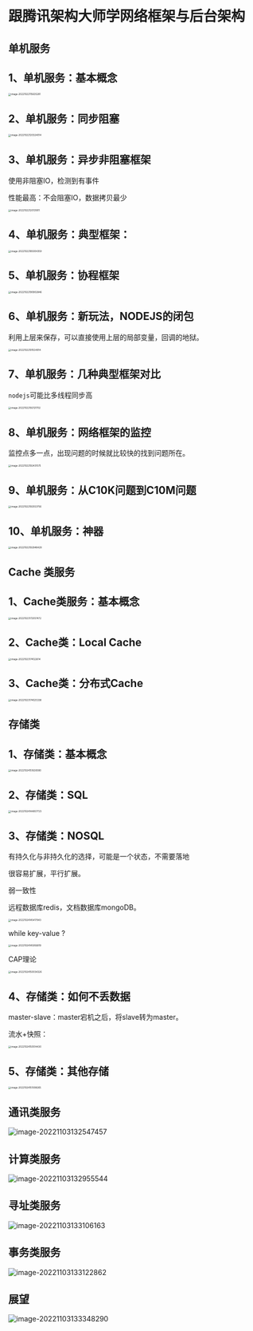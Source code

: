 # 跟腾讯架构大师学网络框架与后台架构

## 单机服务

## 1、单机服务：基本概念

<img src="学网络框架与后台架构.assets/image-20221022115635281.png" alt="image-20221022115635281" style="zoom: 33%;" />

## 2、单机服务：同步阻塞

<img src="学网络框架与后台架构.assets/image-20221022120324014.png" alt="image-20221022120324014" style="zoom:33%;" />

## 3、单机服务：异步非阻塞框架

使用非阻塞IO，检测到有事件

性能最高：不会阻塞IO，数据拷贝最少

<img src="学网络框架与后台架构.assets/image-20221022120131811.png" alt="image-20221022120131811" style="zoom: 33%;" />

## 4、单机服务：典型框架：

<img src="学网络框架与后台架构.assets/image-20221022185004359.png" alt="image-20221022185004359" style="zoom:33%;" />

## 5、单机服务：协程框架

<img src="学网络框架与后台架构.assets/image-20221022190902846.png" alt="image-20221022190902846" style="zoom:33%;" />

## 6、单机服务：新玩法，NODEJS的闭包

利用上层来保存，可以直接使用上层的局部变量，回调的地狱。

<img src="学网络框架与后台架构.assets/image-20221022191534914.png" alt="image-20221022191534914" style="zoom:33%;" />

## 7、单机服务：几种典型框架对比

`nodejs`可能比多线程同步高

<img src="学网络框架与后台架构.assets/image-20221022192121702.png" alt="image-20221022192121702" style="zoom:33%;" />

## 8、单机服务：网络框架的监控

监控点多一点，出现问题的时候就比较快的找到问题所在。

<img src="学网络框架与后台架构.assets/image-20221022192431575.png" alt="image-20221022192431575" style="zoom:33%;" />

## 9、单机服务：从C10K问题到C10M问题



<img src="学网络框架与后台架构.assets/image-20221022192553756.png" alt="image-20221022192553756" style="zoom:33%;" />

## 10、单机服务：神器

<img src="学网络框架与后台架构.assets/image-20221022192948429.png" alt="image-20221022192948429" style="zoom:33%;" />

## Cache 类服务

## 1、Cache类服务：基本概念



<img src="学网络框架与后台架构.assets/image-20221023172057472.png" alt="image-20221023172057472" style="zoom:33%;" />

## 2、Cache类：Local Cache

<img src="学网络框架与后台架构.assets/image-20221023174122614.png" alt="image-20221023174122614" style="zoom:33%;" />



## 3、Cache类：分布式Cache



<img src="学网络框架与后台架构.assets/image-20221023174025338.png" alt="image-20221023174025338" style="zoom:33%;" />

## 存储类

## 1、存储类：基本概念

<img src="学网络框架与后台架构.assets/image-20221024151630080.png" alt="image-20221024151630080" style="zoom:33%;" />

## 2、存储类：SQL



<img src="学网络框架与后台架构.assets/image-20221024144857723.png" alt="image-20221024144857723" style="zoom:33%;" />

## 3、存储类：NOSQL

有持久化与非持久化的选择，可能是一个状态，不需要落地

很容易扩展，平行扩展。

弱一致性

远程数据库redis，文档数据库mongoDB。

<img src="学网络框架与后台架构.assets/image-20221024145417943.png" alt="image-20221024145417943" style="zoom:33%;" />

while key-value ?

<img src="学网络框架与后台架构.assets/image-20221024145956819.png" alt="image-20221024145956819" style="zoom:33%;" />

CAP理论

<img src="学网络框架与后台架构.assets/image-20221024150034326.png" alt="image-20221024150034326" style="zoom:33%;" />

## 4、存储类：如何不丢数据

master-slave：master宕机之后，将slave转为master。

流水+快照：

<img src="学网络框架与后台架构.assets/image-20221024150514430.png" alt="image-20221024150514430" style="zoom:33%;" />

## 5、存储类：其他存储



<img src="学网络框架与后台架构.assets/image-20221024151008265.png" alt="image-20221024151008265" style="zoom:33%;" />

## 通讯类服务

![image-20221103132547457](学网络框架与后台架构.assets/image-20221103132547457.png)

## 计算类服务

![image-20221103132955544](学网络框架与后台架构.assets/image-20221103132955544.png)

## 寻址类服务

![image-20221103133106163](学网络框架与后台架构.assets/image-20221103133106163.png)

## 事务类服务

![image-20221103133122862](学网络框架与后台架构.assets/image-20221103133122862.png)

## 展望

![image-20221103133348290](学网络框架与后台架构.assets/image-20221103133348290.png)
